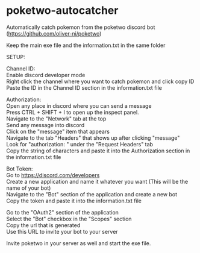# poketwo-autocatcher
 
Automatically catch pokemon from the poketwo discord bot (https://github.com/oliver-ni/poketwo)

Keep the main exe file and the information.txt in the same folder

SETUP:

Channel ID: <br />
  Enable discord developer mode <br />
  Right click the channel where you want to catch pokemon and click copy ID<br />
  Paste the ID in the Channel ID section in the information.txt file<br />

Authorization: <br />
  Open any place in discord where you can send a message <br />
  Press CTRL + SHIFT + I to open up the inspect panel. <br />
  Navigate to the "Network" tab at the top <br />
  Send any message into discord <br />
  Click on the "message" item that appears <br />
  Navigate to the tab "Headers" that shows up after clicking "message" <br />
  Look for "authorization: <some string of characters here>" under the "Request Headers" tab <br />
  Copy the string of characters and paste it into the Authorization section in the information.txt file <br />
 
Bot Token: <br />
  Go to https://discord.com/developers <br />
  Create a new application and name it whatever you want (This will be the name of your bot) <br />
  Navigate to the "Bot" section of the application and create a new bot <br />
  Copy the token and paste it into the information.txt file <br />
  
 Go to the "OAuth2" section of the application <br />
 Select the "Bot" checkbox in the "Scopes" section <br />
 Copy the url that is generated <br />
 Use this URL to invite your bot to your server <br />
 
Invite poketwo in your server as well and start the exe file.
